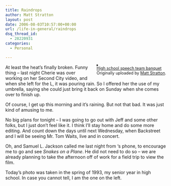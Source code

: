 ```yaml
---
title: Raindrops
author: Matt Stratton
layout: post
date: 2006-08-03T10:57:00+00:00
url: /life-in-general/raindrops
dsq_thread_id:
  - 28220931
categories:
  - Personal

---
```

<div style="float:right;margin-left:10px;margin-bottom:10px;">
  <a href="http://www.flickr.com/photos/mugsy/11961472/" title="photo sharing"><img src="http://static.flickr.com/8/11961472_a7f5d0628c_m.jpg" alt="" style="border:solid 2px #000000;" /></a> <br /> <span style="font-size:.9em;margin-top:0;"> <a href="http://www.flickr.com/photos/mugsy/11961472/">High school speech team banquet</a> <br /> Originally uploaded by <a href="http://www.flickr.com/people/mugsy/">Matt Stratton</a>. </span>
</div>

At least the heat&#8217;s finally broken. Funny thing &#8211; last night Cherie was over working on her Second City video, and when she left for the L, it was pouring rain. So I offered her the use of my umbrella, saying she could just bring it back on Sunday when she comes over to finish up.

Of course, I get up this morning and it&#8217;s raining. But not that bad. It was just kind of amusing to me. 

No big plans for tonight &#8211; I was going to go out with Jeff and some other folks, but I just don&#8217;t feel like it. I think I&#8217;ll stay home and do some more editing. And count down the days until next Wednesday, when Backstreet and I will be seeing Mr. Tom Waits, live and in concert.

Oh, and Samuel L. Jackson called me last night from &#8216;s phone, to encourage me to go and see _Snakes on a Plane_. He did not need to do so &#8211; we are already planning to take the afternoon off of work for a field trip to view the film.

Today&#8217;s photo was taken in the spring of 1993, my senior year in high school. In case you cannot tell, I am the one on the left.